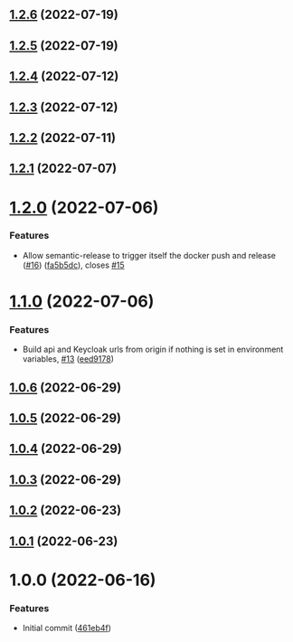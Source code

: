 ## [1.2.6](https://github.com/lajavaness/annotto-front/compare/v1.2.5...v1.2.6) (2022-07-19)

## [1.2.5](https://github.com/lajavaness/annotto-front/compare/v1.2.4...v1.2.5) (2022-07-19)

## [1.2.4](https://github.com/lajavaness/annotto-front/compare/v1.2.3...v1.2.4) (2022-07-12)

## [1.2.3](https://github.com/lajavaness/annotto-front/compare/v1.2.2...v1.2.3) (2022-07-12)

## [1.2.2](https://github.com/lajavaness/annotto-front/compare/v1.2.1...v1.2.2) (2022-07-11)

## [1.2.1](https://github.com/lajavaness/annotto-front/compare/v1.2.0...v1.2.1) (2022-07-07)

# [1.2.0](https://github.com/lajavaness/annotto-front/compare/v1.1.0...v1.2.0) (2022-07-06)


### Features

* Allow semantic-release to trigger itself the docker push and release ([#16](https://github.com/lajavaness/annotto-front/issues/16)) ([fa5b5dc](https://github.com/lajavaness/annotto-front/commit/fa5b5dc8441847b60095371723321b5e84807968)), closes [#15](https://github.com/lajavaness/annotto-front/issues/15)

# [1.1.0](https://github.com/lajavaness/annotto-front/compare/v1.0.6...v1.1.0) (2022-07-06)


### Features

* Build api and Keycloak urls from origin if nothing is set in environment variables, [#13](https://github.com/lajavaness/annotto-front/issues/13) ([eed9178](https://github.com/lajavaness/annotto-front/commit/eed9178c5b80d8fa99e75ad2e8a8474a37a697f9))

## [1.0.6](https://github.com/lajavaness/annotto-front/compare/v1.0.5...v1.0.6) (2022-06-29)

## [1.0.5](https://github.com/lajavaness/annotto-front/compare/v1.0.4...v1.0.5) (2022-06-29)

## [1.0.4](https://github.com/lajavaness/annotto-front/compare/v1.0.3...v1.0.4) (2022-06-29)

## [1.0.3](https://github.com/lajavaness/annotto-front/compare/v1.0.2...v1.0.3) (2022-06-29)

## [1.0.2](https://github.com/lajavaness/annotto-front/compare/v1.0.1...v1.0.2) (2022-06-23)

## [1.0.1](https://github.com/lajavaness/annotto-front/compare/v1.0.0...v1.0.1) (2022-06-23)

# 1.0.0 (2022-06-16)


### Features

* Initial commit ([461eb4f](https://github.com/lajavaness/annotto-front/commit/461eb4f48da1a58ba7ceb8c6fba0a23d47617bf3))
